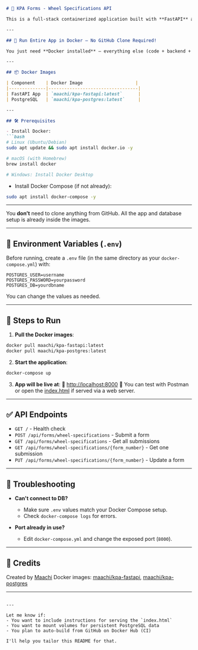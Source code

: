 
````markdown
# 🚄 KPA Forms - Wheel Specifications API

This is a full-stack containerized application built with **FastAPI** and **PostgreSQL**, designed to manage wheel specification forms.

---

## 🐳 Run Entire App in Docker — No GitHub Clone Required!

You just need **Docker installed** — everything else (code + backend + database) is packaged inside two Docker images available on Docker Hub.

---

## 📦 Docker Images

| Component    | Docker Image                    |
|--------------|----------------------------------|
| FastAPI App  | `maachi/kpa-fastapi:latest`      |
| PostgreSQL   | `maachi/kpa-postgres:latest`     |

---

## 🛠️ Prerequisites

- Install Docker:
```bash
# Linux (Ubuntu/Debian)
sudo apt update && sudo apt install docker.io -y

# macOS (with Homebrew)
brew install docker

# Windows: Install Docker Desktop
````

* Install Docker Compose (if not already):

```bash
sudo apt install docker-compose -y
```

---



You **don’t** need to clone anything from GitHub. All the app and database setup is already inside the images.

---

## 🔐 Environment Variables (`.env`)

Before running, create a `.env` file (in the same directory as your `docker-compose.yml`) with:

```env
POSTGRES_USER=username
POSTGRES_PASSWORD=yourpassword
POSTGRES_DB=yourdbname
```

You can change the values as needed.

---

## 🚀 Steps to Run

1. **Pull the Docker images**:

```bash
docker pull maachi/kpa-fastapi:latest
docker pull maachi/kpa-postgres:latest
```

2. **Start the application**:

```bash
docker-compose up
```

3. **App will be live at**:
   📍 [http://localhost:8000](http://localhost:8000)
   📍 You can test with Postman or open the [index.html](./index.html) if served via a web server.

---

## ✅ API Endpoints

* `GET /` - Health check
* `POST /api/forms/wheel-specifications` - Submit a form
* `GET /api/forms/wheel-specifications` - Get all submissions
* `GET /api/forms/wheel-specifications/{form_number}` - Get one submission
* `PUT /api/forms/wheel-specifications/{form_number}` - Update a form

---

## 🐞 Troubleshooting

* **Can't connect to DB?**

  * Make sure `.env` values match your Docker Compose setup.
  * Check `docker-compose logs` for errors.

* **Port already in use?**

  * Edit `docker-compose.yml` and change the exposed port (`8000`).

---

## 🙌 Credits

Created by [Maachi](https://github.com/maachi)
Docker images: [maachi/kpa-fastapi](https://hub.docker.com/r/maachi/kpa-fastapi),
 [maachi/kpa-postgres](https://hub.docker.com/r/maachi/kpa-postgres)

---

```

---

Let me know if:
- You want to include instructions for serving the `index.html`
- You want to mount volumes for persistent PostgreSQL data
- You plan to auto-build from GitHub on Docker Hub (CI)

I'll help you tailor this README for that.
```
